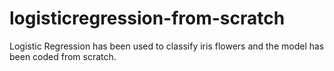 # logisticregression-from-scratch
Logistic Regression has been used to classify iris flowers and the model has been coded from scratch.
